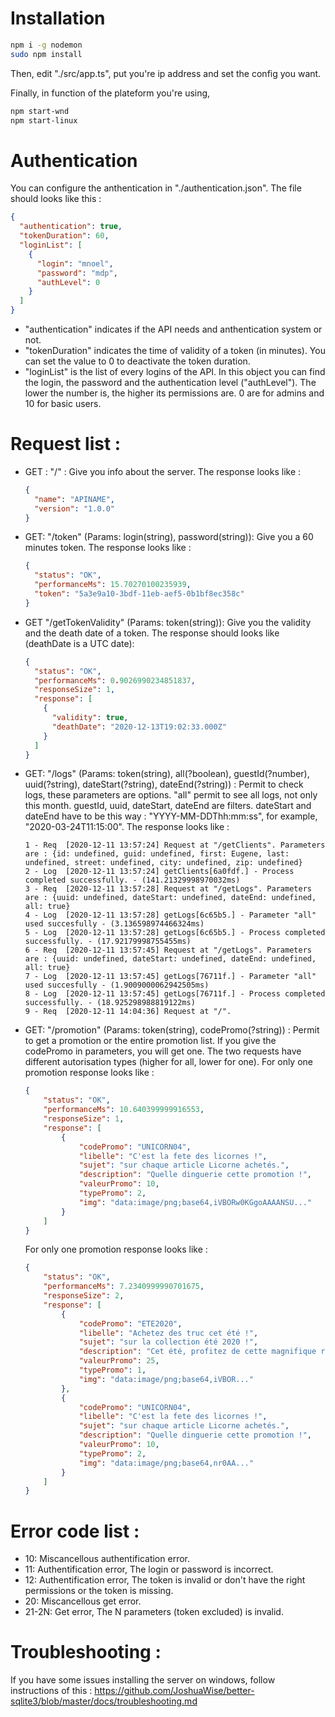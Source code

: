 # Installation

```sh
npm i -g nodemon
sudo npm install
```

Then, edit "./src/app.ts", put you're ip address and set the config you want.

Finally, in function of the plateform you're using,

```sh
npm start-wnd
npm start-linux
```

# Authentication

You can configure the anthentication in "./authentication.json". The file should looks like this :

```json
{
  "authentication": true,
  "tokenDuration": 60,
  "loginList": [
    {
      "login": "mnoel",
      "password": "mdp",
      "authLevel": 0
    }
  ]
}
```

- "authentication" indicates if the API needs and anthentication system or not.
- "tokenDuration" indicates the time of validity of a token (in minutes). You can set the value to 0 to deactivate the token duration.
- "loginList" is the list of every logins of the API. In this object you can find the login, the password and the authentication level ("authLevel"). The lower the number is, the higher its permissions are. 0 are for admins and 10 for basic users.

# Request list :

- GET : "/" : Give you info about the server.
  The response looks like :

  ```json
  {
    "name": "APINAME",
    "version": "1.0.0"
  }
  ```

- GET: "/token" (Params: login(string), password(string)): Give you a 60 minutes token.
  The response looks like :

  ```json
  {
    "status": "OK",
    "performanceMs": 15.70270100235939,
    "token": "5a3e9a10-3bdf-11eb-aef5-0b1bf8ec358c"
  }
  ```

- GET "/getTokenValidity" (Params: token(string)): Give you the validity and the death date of a token.
  The response should looks like (deathDate is a UTC date):

  ```json
  {
    "status": "OK",
    "performanceMs": 0.9026990234851837,
    "responseSize": 1,
    "response": [
      {
        "validity": true,
        "deathDate": "2020-12-13T19:02:33.000Z"
      }
    ]
  }
  ```

- GET: "/logs" (Params: token(string), all(?boolean), guestId(?number), uuid(?string), dateStart(?string), dateEnd(?string)) : Permit to check logs, these parameters are options. "all" permit to see all logs, not only this month. guestId, uuid, dateStart, dateEnd are filters. dateStart and dateEnd have to be this way : "YYYY-MM-DDThh:mm:ss", for example, "2020-03-24T11:15:00".
  The response looks like :

    ```
    1 - Req  [2020-12-11 13:57:24] Request at "/getClients". Parameters are : {id: undefined, guid: undefined, first: Eugene, last: undefined, street: undefined, city: undefined, zip: undefined}
    2 - Log  [2020-12-11 13:57:24] getClients[6a0fdf.] - Process completed successfully. - (141.21329998970032ms)
    3 - Req  [2020-12-11 13:57:28] Request at "/getLogs". Parameters are : {uuid: undefined, dateStart: undefined, dateEnd: undefined, all: true}
    4 - Log  [2020-12-11 13:57:28] getLogs[6c65b5.] - Parameter "all" used succesfully - (3.136598974466324ms)
    5 - Log  [2020-12-11 13:57:28] getLogs[6c65b5.] - Process completed successfully. - (17.92179998755455ms)
    6 - Req  [2020-12-11 13:57:45] Request at "/getLogs". Parameters are : {uuid: undefined, dateStart: undefined, dateEnd: undefined, all: true}
    7 - Log  [2020-12-11 13:57:45] getLogs[76711f.] - Parameter "all" used succesfully - (1.9009000062942505ms)
    8 - Log  [2020-12-11 13:57:45] getLogs[76711f.] - Process completed successfully. - (18.925298988819122ms)
    9 - Req  [2020-12-11 14:04:36] Request at "/".
    ```
  
- GET: "/promotion" (Params: token(string), codePromo(?string)) : Permit to get a promotion or the entire promotion list. If you give the codePromo in parameters, you will get one. The two requests have different autorisation types (higher for all, lower for one).
  For only one promotion response looks like :

  ```json
  {
      "status": "OK",
      "performanceMs": 10.640399999916553,
      "responseSize": 1,
      "response": [
          {
              "codePromo": "UNICORN04",
              "libelle": "C'est la fete des licornes !",
              "sujet": "sur chaque article Licorne achetés.",
              "description": "Quelle dinguerie cette promotion !",
              "valeurPromo": 10,
              "typePromo": 2,
              "img": "data:image/png;base64,iVBORw0KGgoAAAANSU..."
          }
      ]
  }
  ```

  For only one promotion response looks like :

  ```json
  {
      "status": "OK",
      "performanceMs": 7.2340999990701675,
      "responseSize": 2,
      "response": [
          {
              "codePromo": "ETE2020",
              "libelle": "Achetez des truc cet été !",
              "sujet": "sur la collection été 2020 !",
              "description": "Cet été, profitez de cette magnifique reduction sur notre collection 2020 !",
              "valeurPromo": 25,
              "typePromo": 1,
              "img": "data:image/png;base64,iVBOR..."
          },
          {
              "codePromo": "UNICORN04",
              "libelle": "C'est la fete des licornes !",
              "sujet": "sur chaque article Licorne achetés.",
              "description": "Quelle dinguerie cette promotion !",
              "valeurPromo": 10,
              "typePromo": 2,
              "img": "data:image/png;base64,nr0AA..."
          }
      ]
  }
  ```

# Error code list :

- 10: Miscancellous authentification error.
- 11: Authentification error, The login or password is incorrect.
- 12: Authentification error, The token is invalid or don't have the right permissions or the token is missing.
- 20: Miscancellous get error.
- 21-2N: Get error, The N parameters (token excluded) is invalid.

# Troubleshooting :

If you have some issues installing the server on windows, follow instructions of this :
https://github.com/JoshuaWise/better-sqlite3/blob/master/docs/troubleshooting.md
